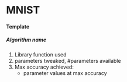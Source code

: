 # MNIST
<h4>Template</h4>
<h5>Algorithm name</h5>
  <ol>
  <li>Library function used</li>
  <li>parameters tweaked, #parameters available</li>
  <li>Max accuracy achieved:
       <ul>
       <li> parameter values at max accuracy</li>
       </ul>
  
  </li>
  </ol>
